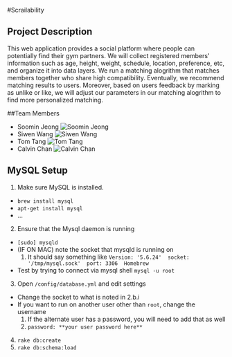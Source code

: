 #Scrailability

## Project Description

This web application provides a social platform where people can potentially
find their gym partners. We will collect registered members' information such as
age, height, weight, schedule, location, preference, etc, and organize it into
data layers. We run a matching alogrithm that matches members together who share
high compatibility. Eventually, we recommend matching results to users.
Moreover, based on users feedback by marking as unlike or like, we will adjust
our parameters in our matching alogrithm to find more personalized matching. 

##Team Members

- Soomin Jeong ![Soomin
  Jeong](https://scontent-sjc2-1.xx.fbcdn.net/hprofile-xap1/v/t1.0-1/p160x160/10388635_10203705939316343_6753214294767401392_n.jpg?oh=89ebd2f3a466aefe3763f390dfa7de40&oe=568E3790)
- Siwen Wang ![Siwen
  Wang](https://fbcdn-profile-a.akamaihd.net/hprofile-ak-xft1/v/t1.0-1/c0.0.160.160/p160x160/10348520_1382856965337806_4659452213453053569_n.jpg?oh=63465bed9686d86e8904a6bf89b8bccf&oe=56D07AE7&__gda__=1452426087_fb3cecf5b722a64d2d3ff798ac8823ad)
- Tom Tang ![Tom
  Tang](https://scontent-sjc2-1.xx.fbcdn.net/hprofile-xaf1/v/t1.0-1/p160x160/11987032_836059213176269_7713877708687893657_n.jpg?oh=f14282424bbd08000140156e5bf7dee7&oe=56997B27)
- Calvin Chan ![Calvin
  Chan](https://scontent-sjc2-1.xx.fbcdn.net/hprofile-xpt1/v/t1.0-1/p160x160/11667336_10207003459829585_9033733495530844598_n.jpg?oh=6d728d7722c7f45b44285bdc842f1cf4&oe=5690E5DD)

## MySQL Setup

1. Make sure MySQL is installed.
  * `brew install mysql`
  * `apt-get install mysql`
  * ...
2. Ensure that the Mysql daemon is running
  * `[sudo] mysqld`
  * (IF ON MAC) note the socket that mysqld is running on
    1. It should say something like `Version: '5.6.24'  socket:
      '/tmp/mysql.sock'  port: 3306  Homebrew`
  * Test by trying to connect via mysql shell `mysql -u root`
3. Open `/config/database.yml` and edit settings
  * Change the socket to what is noted in 2.b.i
  * If you want to run on another user other than `root`, change the username
    1. If the alternate user has a password, you will need to add that as
      well
    2. `password: **your user password here**`
4. `rake db:create`
5. `rake db:schema:load`
